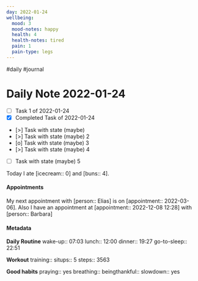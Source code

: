 ```yaml
---
day: 2022-01-24
wellbeing:
  mood: 3
  mood-notes: happy
  health: 4
  health-notes: tired
  pain: 1
  pain-type: legs
---
```

#daily #journal

# Daily Note 2022-01-24

- [ ] Task 1 of 2022-01-24
- [x] Completed Task of 2022-01-24
- [>] Task with state (maybe)
- [>] Task with state (maybe) 2
- [o] Task with state (maybe) 3
- [>] Task with state (maybe) 4
- [ ] Task with state (maybe) 5

Today I ate [icecream:: 0] and [buns:: 4].

#### Appointments
My next appointment with [person:: Elias] is on [appointment:: 2022-03-06].
Also I have an appointment at [appointment:: 2022-12-08 12:28] with [person:: Barbara]

#### Metadata

**Daily Routine**
wake-up:: 07:03
lunch:: 12:00
dinner:: 19:27
go-to-sleep:: 22:51

**Workout**
training:: 
situps:: 5
steps:: 3563

**Good habits**
praying:: yes
breathing:: 
beingthankful:: 
slowdown:: yes
